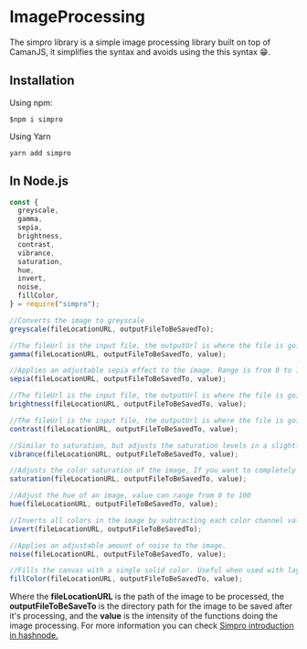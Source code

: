 # ImageProcessing

The simpro library is a simple image processing library built on top of CamanJS, it simplifies the syntax and avoids using the this syntax 😁.

## Installation

Using npm:

```shell
$npm i simpro
```

Using Yarn

```shell
yarn add simpro
```

## In Node.js

```js
const {
  greyscale,
  gamma,
  sepia,
  brightness,
  contrast,
  vibrance,
  saturation,
  hue,
  invert,
  noise,
  fillColor,
} = require("simpro");

//Converts the image to greyscale
greyscale(fileLocationURL, outputFileToBeSavedTo);

//The fileUrl is the input file, the outputUrl is where the file is going to be kept, and the value is the value for the gamma, it extends from 0 to infinity but the recommended values is from 0 to 5.
gamma(fileLocationURL, outputFileToBeSavedTo, value);

//Applies an adjustable sepia effect to the image. Range is from 0 to 100. The larger the value, the stronger the sepia effect.
sepia(fileLocationURL, outputFileToBeSavedTo, value);

//The fileUrl is the input file, the outputUrl is where the file is going to be kept, and the value parameter is the value for the brightness, it extends from -100 to +100, value less than 0 wil darken and value greater than zero will brighten the image.
brightness(fileLocationURL, outputFileToBeSavedTo, value);

//The fileUrl is the input file, the outputUrl is where the file is going to be kept, and the value parameter is the value for the contrast, it extends from -100 to +100, value less than 0 wil decrease contrast and value greater than zero will increase contrast of the image, the recommended values are from 5 to 10.
contrast(fileLocationURL, outputFileToBeSavedTo, value);

//Similar to saturation, but adjusts the saturation levels in a slightly smarter, more subtle way. Vibrance will boost colors that are less saturated more and boost already saturated colors less, while saturation boosts all colors by the same level. Range is -100 to 100.
vibrance(fileLocationURL, outputFileToBeSavedTo, value);

//Adjusts the color saturation of the image. If you want to completely desaturate the image, using the greyscale filter is highly recommended because it will yield better results. Range is -100 to 100.
saturation(fileLocationURL, outputFileToBeSavedTo, value);

//Adjust the hue of an image, value can range from 0 to 100
hue(fileLocationURL, outputFileToBeSavedTo, value);

//Inverts all colors in the image by subtracting each color channel value from 255.
invert(fileLocationURL, outputFileToBeSavedTo);

//Applies an adjustable amount of noise to the image.
noise(fileLocationURL, outputFileToBeSavedTo, value);

//Fills the canvas with a single solid color. Useful when used with layers. Can take either separate R, G, and B values as arguments, or a single hex color value.
fillColor(fileLocationURL, outputFileToBeSavedTo, value);
```
Where the **fileLocationURL** is the path of the image to be processed, the **outputFileToBeSaveTo** is the directory path for the image to be saved after it's processing, and the **value** is the intensity of the functions doing the image processing. For more information you can check [Simpro introduction in hashnode.](https://samatarabdi.hashnode.dev/simpro#heading-installation)
